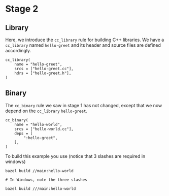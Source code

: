 # Stage 2

## Library

Here, we introduce the `cc_library` rule for building C++ libraries. We have a `cc_library` named `hello-greet` and its header and source files are defined accordingly.

```
cc_library(
    name = "hello-greet",
    srcs = ["hello-greet.cc"],
    hdrs = ["hello-greet.h"],
)
```

## Binary

The `cc_binary` rule we saw in stage 1 has not changed, except that we now depend on the `cc_library` `hello-greet`.

```
cc_binary(
    name = "hello-world",
    srcs = ["hello-world.cc"],
    deps = [
        ":hello-greet",
    ],
)
```

To build this example you use (notice that 3 slashes are required in windows)

```
bazel build //main:hello-world

# In Windows, note the three slashes

bazel build ///main:hello-world
```
